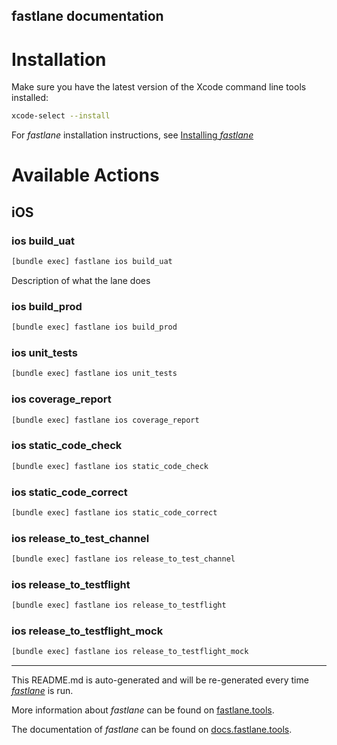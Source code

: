 fastlane documentation
----

# Installation

Make sure you have the latest version of the Xcode command line tools installed:

```sh
xcode-select --install
```

For _fastlane_ installation instructions, see [Installing _fastlane_](https://docs.fastlane.tools/#installing-fastlane)

# Available Actions

## iOS

### ios build_uat

```sh
[bundle exec] fastlane ios build_uat
```

Description of what the lane does

### ios build_prod

```sh
[bundle exec] fastlane ios build_prod
```



### ios unit_tests

```sh
[bundle exec] fastlane ios unit_tests
```



### ios coverage_report

```sh
[bundle exec] fastlane ios coverage_report
```



### ios static_code_check

```sh
[bundle exec] fastlane ios static_code_check
```



### ios static_code_correct

```sh
[bundle exec] fastlane ios static_code_correct
```



### ios release_to_test_channel

```sh
[bundle exec] fastlane ios release_to_test_channel
```



### ios release_to_testflight

```sh
[bundle exec] fastlane ios release_to_testflight
```



### ios release_to_testflight_mock

```sh
[bundle exec] fastlane ios release_to_testflight_mock
```



----

This README.md is auto-generated and will be re-generated every time [_fastlane_](https://fastlane.tools) is run.

More information about _fastlane_ can be found on [fastlane.tools](https://fastlane.tools).

The documentation of _fastlane_ can be found on [docs.fastlane.tools](https://docs.fastlane.tools).
